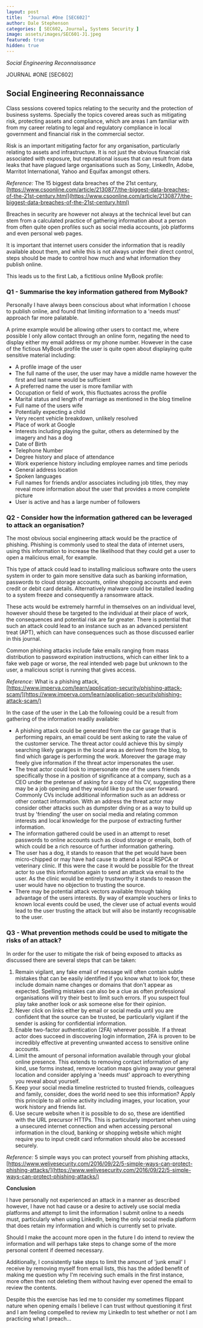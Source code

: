 ```yaml
---
layout: post
title:  "Journal #One [SEC602]"
author: Dale Stephenson
categories: [ SEC602, Journal, Systems Security ]
image: assets/images/SEC601-J1.jpeg
featured: true
hidden: true
---
```

<i>Social Engineering Reconnaissance</i>

JOURNAL #ONE [SEC602]

<h2>Social Engineering Reconnaissance</h2> 

Class sessions covered topics relating to the security and the protection of business systems. Specially the topics covered areas such as mitigating risk, protecting assets and compliance, which are areas I am familiar with from my career relating to legal and regulatory compliance in local government and financial risk in the commercial sector. 

Risk is an important mitigating factor for any organisation, particularly relating to assets and infrastructure. It is not just the obvious financial risk associated with exposure, but reputational issues that can result from data leaks that have plagued large organisations such as Sony, LinkedIn, Adobe, Marritot International, Yahoo and Equifax amongst others.

<i>Reference:</i>  The 15 biggest data breaches of the 21st century, [https://www.csoonline.com/article/2130877/the-biggest-data-breaches-of-the-21st-century.html](https://www.csoonline.com/article/2130877/the-biggest-data-breaches-of-the-21st-century.html)

Breaches in security are however not always at the technical level but can stem from a calculated practice of gathering information about a person from often quite open profiles such as social media accounts, job platforms and even personal web pages. 

It is important that internet users consider the information that is readily available about them, and while this is not always under their direct control, steps should be made to control how much and what information they publish online. 

This leads us to the first Lab, a fictitious online MyBook profile:

<h3>Q1 - Summarise the key information gathered from MyBook?</h3> 

Personally I have always been conscious about what information I choose to publish online, and found that limiting information to a 'needs must' approach far more palatable. 

A prime example would be allowing other users to contact me, where possible I only allow contact through an online form, negating the need to display either my email address or my phone number. However in the case of the fictious MyBook profile the user is quite open about displaying quite sensitive material including:

- A profile image of the user
- The full name of the user, the user may have a middle name however the first and last name would be sufficient 
- A preferred name the user is more familiar with 
- Occupation or field of work, this fluctuates across the profile
- Marital status and length of marriage as mentioned in the blog timeline
- Full name of the users wife
- Potentially expecting a child 
- Very recent vehicle breakdown, unlikely resolved 
- Place of work at Google
- Interests including playing the guitar, others as determined by the imagery and has a dog 
- Date of Birth 
- Telephone Number 
- Degree history and place of attendance
- Work experience history including employee names and time periods
- General address location 
- Spoken languages 
- Full names for friends and/or associates including job titles, they may reveal more information about the user that provides a more complete picture 
- User is active and has a large number of followers 

<h3>Q2 - Consider how the information gathered can be leveraged to attack an organisation?</h3>

The most obvious social engineering attack would be the practice of phishing. Phishing is commonly used to steal the data of internet users, using this information to increase the likelihood that they could get a user to open a malicious email, for example. 

This type of attack could lead to installing malicious software onto the users system in order to gain more sensitive data such as banking information, passwords to cloud storage accounts, online shopping accounts and even credit or debit card details. Alternatively malware could be installed leading to a system freeze and consequently a ransomware attack. 

These acts would be extremely harmful in themselves on an individual level, however should these be targeted to the individual at their place of work, the consequences and potential risk are far greater. There is potential that such an attack could lead to an instance such as an advanced persistent treat (APT), which can have consequences such as those discussed earlier in this journal. 

Common phishing attacks include fake emails ranging from mass distribution to password expiration instructions, which can either link to a fake web page or worse, the real intended web page but unknown to the user, a malicious script is running that gives access.

<i>Reference:</i> What is a phishing attack, [https://www.imperva.com/learn/application-security/phishing-attack-scam/](https://www.imperva.com/learn/application-security/phishing-attack-scam/)

In the case of the user in the Lab the following could be a result from gathering of the information readily available:

- A phishing attack could be generated from the car garage that is performing repairs, an email could be sent asking to rate the value of the customer service. The threat actor could achieve this by simply searching likely garages in the local area as derived from the blog, to find which garage is performing the work. Moreover the garage may freely give information if the threat actor impersonates the user. 
- The treat actor could look to impersonate one of the users friends specifically those in a position of significance at a company, such as a CEO under the pretense of asking for a copy of his CV, suggesting there may be a job opening and they would like to put the user forward. Commonly CVs include additional information such as an address or other contact information. With an address the threat actor may consider other attacks such as dumpster diving or as a way to build up trust by 'friending' the user on social media and relating common interests and local knowledge for the purpose of extracting further information. 
- The information gathered could be used in an attempt to reset passwords to online accounts such as cloud storage or emails, both of which could be a rich resource of further information gathering.
- The user has a dog, it stands to reason that the pet would have been micro-chipped or may have had cause to attend a local RSPCA or veterinary clinic. If this were the case it would be possible for the threat actor to use this information again to send an attack via email to the user. As the clinic would be entirely trustworthy it stands to reason the user would have no objection to trusting the source. 
- There may be potential attack vectors available through taking advantage of the users interests. By way of example vouchers or links to known local events could be used, the clever use of actual events would lead to the user trusting the attack but will also be instantly recognisable to the user.

<h3>Q3 - What prevention methods could be used to mitigate the risks of an attack?</h3>

In order for the user to mitigate the risk of being exposed to attacks as discussed there are several steps that can be taken:

1. Remain vigilant, any fake email of message will often contain subtle mistakes that can be easily identified if you know what to look for, these include domain name changes or domains that don't appear as expected. Spelling mistakes can also be a clue as often professional organisations will try their best to limit such errors. If you suspect foul play take another look or ask someone else for their opinion. 
2. Never click on links either by email or social media until you are confident that the source can be trusted, be particularly vigilant if the sender is asking for confidential information.
3. Enable two-factor authentication (2FA) wherever possible. If a threat actor does succeed in discovering login information, 2FA is proven to be incredibly effective at preventing unwanted access to sensitive online accounts. 
4. Limit the amount of personal information available through your global online presence. This extends to removing contact information of any kind, use forms instead, remove location maps giving away your general location and consider applying a 'needs must' approach to everything you reveal about yourself. 
5. Keep your social media timeline restricted to trusted friends, colleagues and family, consider, does the world need to see this information? Apply this principle to all online activity including images, your location, your work history and friends list. 
6. Use secure website when it is possible to do so, these are identified with the URL precursor HTTPs. This is particularly important when using a unsecured internet connection and when accessing personal information in the cloud, banking or shopping website which might require you to input credit card information should also be accessed securely.

<i>Reference:</i> 5 simple ways you can protect yourself from phishing attacks, [https://www.welivesecurity.com/2016/09/22/5-simple-ways-can-protect-phishing-attacks/](https://www.welivesecurity.com/2016/09/22/5-simple-ways-can-protect-phishing-attacks/)

<b>Conclusion</b>

I have personally not experienced an attack in a manner as described however, I have not had cause or a desire to actively use social media platforms and attempt to limit the information I  submit online to a needs must, particularly when using LinkedIn, being the only social media platform that does retain my information and which is currently set to private.

Should I make the account more open in the future I do intend to review the information and will perhaps take steps to change some of the more personal content if deemed necessary. 

Additionally, I consistently take steps to limit the amount of 'junk email' I receive by removing myself from email lists, this has the added benefit of making me question why I'm receiving such emails in the first instance, more often then not deleting them without having ever opened the email to review the contents. 

Despite this the exercise has led me to consider my sometimes flippant nature  when opening emails I believe I can trust without questioning it first and I am feeling compelled to review my LinkedIn to test whether or not I am practicing what I preach…
